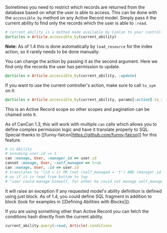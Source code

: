 Sometimes you need to restrict which records are returned from the database based on what the user is able to access. This can be done with the `accessible_by` method on any Active Record model. Simply pass it the current ability to find only the records which the user is able to `:read`.

```ruby
# current_ability is a method made available by CanCan to your controllers extending ActionController::Base
@articles = Article.accessible_by(current_ability)
```

**Note:** As of 1.4 this is done automatically by `load_resource` for the index action, so it rarely needs to be done manually.

You can change the action by passing it as the second argument. Here we find only the records the user has permission to update.

```ruby
@articles = Article.accessible_by(current_ability, :update) 
```

If you want to use the current controller's action, make sure to call `to_sym` on it:

```ruby
@articles = Article.accessible_by(current_ability, params[:action].to_sym)
```

This is an Active Record scope so other scopes and pagination can be chained onto it.

As of CanCan 1.3, this will work with multiple `can` calls which allows you to define complex permission logic and have it translate properly to SQL. Special thanks to [[funny-falcon|https://github.com/funny-falcon]] for this feature.

```ruby
# in Ability
# assuming user.id == 1
can :manage, User, :manager_id => user.id
cannot :manage, User, :self_managed => true
can :manage, User, :id => user.id
# translates to "(id = 1) OR (not (self_managed = 't') AND (manager_id = 1))"
# as if it is read from bottom to top
# "user could manage himself, for other he could not manage self_managed users, otherwise he could manage his employees"
```

It will raise an exception if any requested model's ability definition is defined using just block. As of 1.4, you could define SQL fragment in addition to block (look for examples in [[Defining Abilities with Blocks]]).

If you are using something other than Active Record you can fetch the conditions hash directly from the current ability.

```ruby
current_ability.query(:read, Article).conditions
```